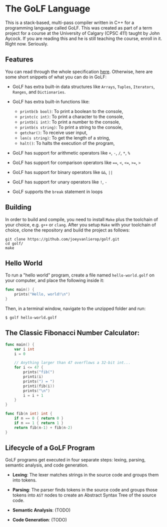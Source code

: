# The GoLF Language

This is a stack-based, multi-pass compiler written in C++ for a programming language called GoLF. This was created as part of a term project for a course at the University of Calgary (CPSC 411) taught by John Aycock. If you are reading this and he is still teaching the course, enroll in it. Right now. Seriously.

## Features

You can read through the whole specification [here](./SPECIFICATION.md). Otherwise, here are some short snippets of what you can do in GoLF:

- GoLF has extra built-in data structures like `Arrays`, `Tuples`, `Iterators`, `Ranges`, and `Dictionaries`.

- GoLF has extra built-in functions like:

  - `printb(b bool)`: To print a boolean to the console,
  - `printc(c int)`: To print a character to the console,
  - `printb(i int)`: To print a number to the console,
  - `printb(s string)`: To print a string to the console,
  - `getchar()`: To receive user input,
  - `len(s string)`: To get the length of a string,
  - `halt()`: To halts the execution of the program,

- GoLF has support for arithmetic operators like `+`, `-`, `/`, `*`, `%`

- GoLF has support for comparison operators like `==`, `<`, `<=`, `>=`, `>`

- GoLF has support for binary operators like `&&`, `||`

- GoLF has support for unary operators like `!`, `-`

- GoLF supports the `break` statement in loops

## Building

In order to build and compile, you need to install `Make` plus the toolchain of your choice, e.g. `g++` or `clang`. After you setup `Make` with your toolchain of choice, clone the repository and build the project as follows:

```shell
git clone https://github.com/joeyvanlierop/golf.git
cd golf/
make
```

## Hello World

To run a "hello world" program, create a file named `hello-world.golf` on your computer, and place the following inside it:

```go
func main() {
    prints("Hello, world!\n")
}
```

Then, in a terminal window, navigate to the unzipped folder and run:

```shell
$ golf hello-world.golf
```

## The Classic Fibonacci Number Calculator:

```go
func main() {
    var i int
    i = 0

    // Anything larger than 47 overflows a 32-bit int...
    for i <= 47 {
        prints("fib(")
        printi(i)
        prints(") = ")
        printi(fib(i))
        prints("\n")
        i = i + 1
    }
}

func fib(n int) int {
    if n == 0 { return 0 }
    if n == 1 { return 1 }
    return fib(n-1) + fib(n-2)
}
```

<!-- ### A Little Greeting Loop

```go
while true {
    var name = input("Who are we greeting? ");
    print("Hello there, " + name + "!\n");

    if input("Greet again? (y/n): ") != "y" {
        break;
    }
}
``` -->

## Lifecycle of a GoLF Program

GoLF programs get executed in four separate steps: lexing, parsing, semantic analysis, and code generation.

- **Lexing**: The lexer matches strings in the source code and groups them into tokens.

- **Parsing**: The parser finds tokens in the source code and groups those tokens into `AST` nodes to create an Abstract Syntax Tree of the source code.

- **Semantic Analysis**: (TODO)

- **Code Generation**: (TODO)
